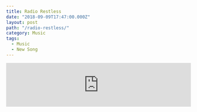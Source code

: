 ```yaml
---
title: Radio Restless
date: "2018-09-09T17:47:00.000Z"
layout: post
path: "/radio-restless/"
category: Music
tags:
  - Music
  - New Song
---
```

<iframe style="border: 0; width: 100%; height: 120px;" src="https://bandcamp.com/EmbeddedPlayer/track=1823415400/size=large/bgcol=ffffff/linkcol=333333/tracklist=false/artwork=small/transparent=true/" seamless><a href="http://bangtilde.bandcamp.com/track/radio-restless">Radio Restless by Bang Tilde</a></iframe>